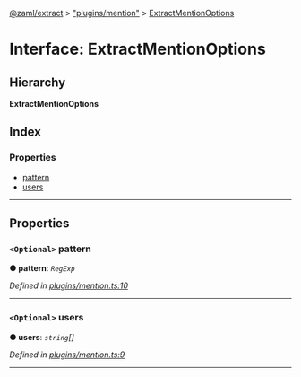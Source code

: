 [@zaml/extract](../README.md) > ["plugins/mention"](../modules/_plugins_mention_.md) > [ExtractMentionOptions](../interfaces/_plugins_mention_.extractmentionoptions.md)

# Interface: ExtractMentionOptions

## Hierarchy

**ExtractMentionOptions**

## Index

### Properties

* [pattern](_plugins_mention_.extractmentionoptions.md#pattern)
* [users](_plugins_mention_.extractmentionoptions.md#users)

---

## Properties

<a id="pattern"></a>

### `<Optional>` pattern

**● pattern**: *`RegExp`*

*Defined in [plugins/mention.ts:10](https://github.com/nexushubs/zaml-lang/blob/18f20d4/packages/zaml-extract/src/plugins/mention.ts#L10)*

___
<a id="users"></a>

### `<Optional>` users

**● users**: *`string`[]*

*Defined in [plugins/mention.ts:9](https://github.com/nexushubs/zaml-lang/blob/18f20d4/packages/zaml-extract/src/plugins/mention.ts#L9)*

___

